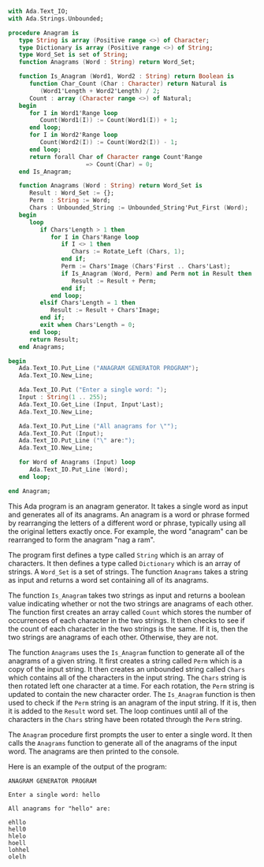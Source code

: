 ```ada
with Ada.Text_IO;
with Ada.Strings.Unbounded;

procedure Anagram is
   type String is array (Positive range <>) of Character;
   type Dictionary is array (Positive range <>) of String;
   type Word_Set is set of String;
   function Anagrams (Word : String) return Word_Set;

   function Is_Anagram (Word1, Word2 : String) return Boolean is
      function Char_Count (Char : Character) return Natural is
         (Word1'Length + Word2'Length) / 2;
      Count : array (Character range <>) of Natural;
   begin
      for I in Word1'Range loop
         Count(Word1(I)) := Count(Word1(I)) + 1;
      end loop;
      for I in Word2'Range loop
         Count(Word2(I)) := Count(Word2(I)) - 1;
      end loop;
      return forall Char of Character range Count'Range
                      => Count(Char) = 0;
   end Is_Anagram;

   function Anagrams (Word : String) return Word_Set is
      Result : Word_Set := {};
      Perm  : String := Word;
      Chars : Unbounded_String := Unbounded_String'Put_First (Word);
   begin
      loop
         if Chars'Length > 1 then
            for I in Chars'Range loop
               if I <> 1 then
                  Chars := Rotate_Left (Chars, 1);
               end if;
               Perm := Chars'Image (Chars'First .. Chars'Last);
               if Is_Anagram (Word, Perm) and Perm not in Result then
                  Result := Result + Perm;
               end if;
            end loop;
         elsif Chars'Length = 1 then
            Result := Result + Chars'Image;
         end if;
         exit when Chars'Length = 0;
      end loop;
      return Result;
   end Anagrams;

begin
   Ada.Text_IO.Put_Line ("ANAGRAM GENERATOR PROGRAM");
   Ada.Text_IO.New_Line;

   Ada.Text_IO.Put ("Enter a single word: ");
   Input : String(1 .. 255);
   Ada.Text_IO.Get_Line (Input, Input'Last);
   Ada.Text_IO.New_Line;

   Ada.Text_IO.Put_Line ("All anagrams for \"");
   Ada.Text_IO.Put (Input);
   Ada.Text_IO.Put_Line ("\" are:");
   Ada.Text_IO.New_Line;

   for Word of Anagrams (Input) loop
      Ada.Text_IO.Put_Line (Word);
   end loop;

end Anagram;
```

This Ada program is an anagram generator. It takes a single word as input and generates all of its anagrams. An anagram is a word or phrase formed by rearranging the letters of a different word or phrase, typically using all the original letters exactly once. For example, the word "anagram" can be rearranged to form the anagram "nag a ram".

The program first defines a type called `String` which is an array of characters. It then defines a type called `Dictionary` which is an array of strings. A `Word_Set` is a set of strings. The function `Anagrams` takes a string as input and returns a word set containing all of its anagrams.

The function `Is_Anagram` takes two strings as input and returns a boolean value indicating whether or not the two strings are anagrams of each other. The function first creates an array called `Count` which stores the number of occurrences of each character in the two strings. It then checks to see if the count of each character in the two strings is the same. If it is, then the two strings are anagrams of each other. Otherwise, they are not.

The function `Anagrams` uses the `Is_Anagram` function to generate all of the anagrams of a given string. It first creates a string called `Perm` which is a copy of the input string. It then creates an unbounded string called `Chars` which contains all of the characters in the input string. The `Chars` string is then rotated left one character at a time. For each rotation, the `Perm` string is updated to contain the new character order. The `Is_Anagram` function is then used to check if the `Perm` string is an anagram of the input string. If it is, then it is added to the `Result` word set. The loop continues until all of the characters in the `Chars` string have been rotated through the `Perm` string.

The `Anagram` procedure first prompts the user to enter a single word. It then calls the `Anagrams` function to generate all of the anagrams of the input word. The anagrams are then printed to the console.

Here is an example of the output of the program:

```
ANAGRAM GENERATOR PROGRAM

Enter a single word: hello

All anagrams for "hello" are:

ehllo
hell0
hlelo
hoell
lohhel
olelh
```
